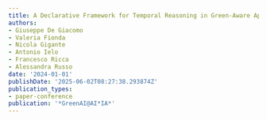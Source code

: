 ```yaml
---
title: A Declarative Framework for Temporal Reasoning in Green-Aware Applications
authors:
- Giuseppe De Giacomo
- Valeria Fionda
- Nicola Gigante
- Antonio Ielo
- Francesco Ricca
- Alessandra Russo
date: '2024-01-01'
publishDate: '2025-06-02T08:27:38.293874Z'
publication_types:
- paper-conference
publication: '*GreenAI@AI*IA*'
---
```


